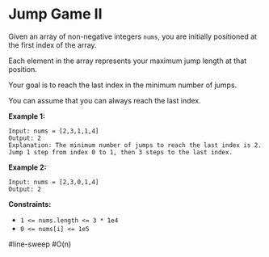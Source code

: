 Jump Game II
===



Given an array of non-negative integers `nums`, you are initially positioned at the first index of the array.

Each element in the array represents your maximum jump length at that position.

Your goal is to reach the last index in the minimum number of jumps.

You can assume that you can always reach the last index.

 

**Example 1:**

```
Input: nums = [2,3,1,1,4]
Output: 2
Explanation: The minimum number of jumps to reach the last index is 2. Jump 1 step from index 0 to 1, then 3 steps to the last index.
```



**Example 2:**

```
Input: nums = [2,3,0,1,4]
Output: 2
```

 

**Constraints:**

- `1 <= nums.length <= 3 * 1e4`
- `0 <= nums[i] <= 1e5`



#line-sweep 	#O(n)